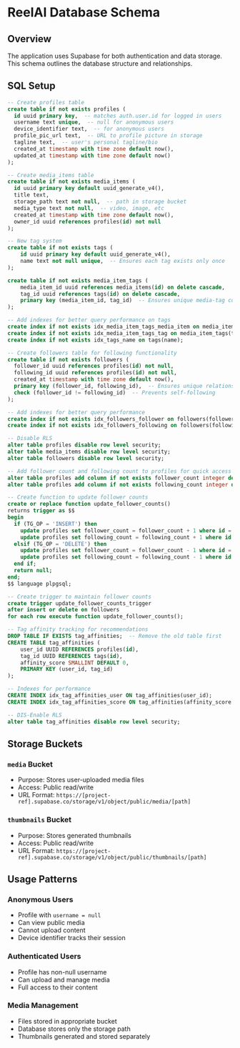 # ReelAI Database Schema

## Overview
The application uses Supabase for both authentication and data storage. This schema outlines the database structure and relationships.

## SQL Setup

```sql
-- Create profiles table
create table if not exists profiles (
  id uuid primary key,  -- matches auth.user.id for logged in users
  username text unique,  -- null for anonymous users
  device_identifier text,  -- for anonymous users
  profile_pic_url text,  -- URL to profile picture in storage
  tagline text,  -- user's personal tagline/bio
  created_at timestamp with time zone default now(),
  updated_at timestamp with time zone default now()
);

-- Create media_items table
create table if not exists media_items (
  id uuid primary key default uuid_generate_v4(),
  title text,
  storage_path text not null,  -- path in storage bucket
  media_type text not null,  -- video, image, etc
  created_at timestamp with time zone default now(),
  owner_id uuid references profiles(id) not null
);

-- New tag system
create table if not exists tags (
    id uuid primary key default uuid_generate_v4(),
    name text not null unique,  -- Ensures each tag exists only once
);

create table if not exists media_item_tags (
    media_item_id uuid references media_items(id) on delete cascade,
    tag_id uuid references tags(id) on delete cascade,
    primary key (media_item_id, tag_id)  -- Ensures unique media-tag combinations
);

-- Add indexes for better query performance on tags
create index if not exists idx_media_item_tags_media_item on media_item_tags(media_item_id);
create index if not exists idx_media_item_tags_tag on media_item_tags(tag_id);
create index if not exists idx_tags_name on tags(name);

-- Create followers table for following functionality
create table if not exists followers (
  follower_id uuid references profiles(id) not null,
  following_id uuid references profiles(id) not null,
  created_at timestamp with time zone default now(),
  primary key (follower_id, following_id),  -- Ensures unique relationships
  check (follower_id != following_id)  -- Prevents self-following
);

-- Add indexes for better query performance
create index if not exists idx_followers_follower on followers(follower_id);
create index if not exists idx_followers_following on followers(following_id);

-- Disable RLS
alter table profiles disable row level security;
alter table media_items disable row level security;
alter table followers disable row level security;

-- Add follower count and following count to profiles for quick access
alter table profiles add column if not exists follower_count integer default 0;
alter table profiles add column if not exists following_count integer default 0;

-- Create function to update follower counts
create or replace function update_follower_counts()
returns trigger as $$
begin
  if (TG_OP = 'INSERT') then
    update profiles set follower_count = follower_count + 1 where id = NEW.following_id;
    update profiles set following_count = following_count + 1 where id = NEW.follower_id;
  elsif (TG_OP = 'DELETE') then
    update profiles set follower_count = follower_count - 1 where id = OLD.following_id;
    update profiles set following_count = following_count - 1 where id = OLD.follower_id;
  end if;
  return null;
end;
$$ language plpgsql;

-- Create trigger to maintain follower counts
create trigger update_follower_counts_trigger
after insert or delete on followers
for each row execute function update_follower_counts();

-- Tag affinity tracking for recommendations
DROP TABLE IF EXISTS tag_affinities;  -- Remove the old table first
CREATE TABLE tag_affinities (
    user_id UUID REFERENCES profiles(id),
    tag_id UUID REFERENCES tags(id),
    affinity_score SMALLINT DEFAULT 0,
    PRIMARY KEY (user_id, tag_id)
);

-- Indexes for performance
CREATE INDEX idx_tag_affinities_user ON tag_affinities(user_id);
CREATE INDEX idx_tag_affinities_score ON tag_affinities(affinity_score DESC);

-- DIS-Enable RLS
alter table tag_affinities disable row level security;

```

## Storage Buckets

### `media` Bucket
- Purpose: Stores user-uploaded media files
- Access: Public read/write
- URL Format: `https://[project-ref].supabase.co/storage/v1/object/public/media/[path]`

### `thumbnails` Bucket
- Purpose: Stores generated thumbnails
- Access: Public read/write
- URL Format: `https://[project-ref].supabase.co/storage/v1/object/public/thumbnails/[path]`

## Usage Patterns

### Anonymous Users
- Profile with `username = null`
- Can view public media
- Cannot upload content
- Device identifier tracks their session

### Authenticated Users
- Profile has non-null username
- Can upload and manage media
- Full access to their content

### Media Management
- Files stored in appropriate bucket
- Database stores only the storage path
- Thumbnails generated and stored separately